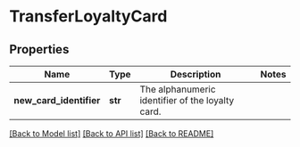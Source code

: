# TransferLoyaltyCard

## Properties
Name | Type | Description | Notes
------------ | ------------- | ------------- | -------------
**new_card_identifier** | **str** | The alphanumeric identifier of the loyalty card.  | 

[[Back to Model list]](../README.md#documentation-for-models) [[Back to API list]](../README.md#documentation-for-api-endpoints) [[Back to README]](../README.md)


